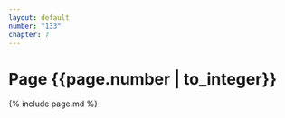 ```yaml
---
layout: default
number: "133"
chapter: 7
---
```


# Page {{page.number | to_integer}}
{% include page.md %}

